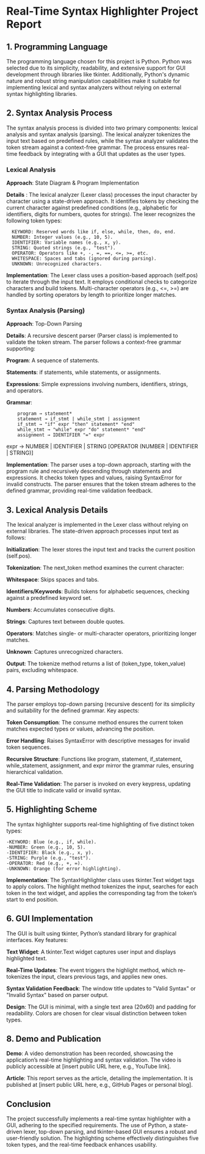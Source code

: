 # Real-Time Syntax Highlighter Project Report


## 1. Programming Language

The programming language chosen for this project is Python. Python was selected due to its simplicity, readability, and extensive support for GUI development through libraries like tkinter. Additionally, Python's dynamic nature and robust string manipulation capabilities make it suitable for implementing lexical and syntax analyzers without relying on external syntax highlighting libraries.

## 2. Syntax Analysis Process

The syntax analysis process is divided into two primary components: lexical analysis and syntax analysis (parsing). The lexical analyzer tokenizes the input text based on predefined rules, while the syntax analyzer validates the token stream against a context-free grammar. The process ensures real-time feedback by integrating with a GUI that updates as the user types.

### Lexical Analysis
    
**Approach**: State Diagram & Program Implementation

**Details** : The lexical analyzer (Lexer class) processes the input character by character using a state-driven
approach. It identifies tokens by checking the current character against predefined conditions (e.g., alphabetic for        identifiers, digits for numbers, quotes for strings). The lexer recognizes the following token types:

      KEYWORD: Reserved words like if, else, while, then, do, end.
      NUMBER: Integer values (e.g., 10, 5).
      IDENTIFIER: Variable names (e.g., x, y).
      STRING: Quoted strings (e.g., "test").
      OPERATOR: Operators like +, -, =, ==, <=, >=, etc.
      WHITESPACE: Spaces and tabs (ignored during parsing).
      UNKNOWN: Unrecognized characters.
    
**Implementation**: The Lexer class uses a position-based approach (self.pos) to iterate through the input text. It employs conditional checks to categorize characters and build tokens. Multi-character operators (e.g., <=, >=) are handled by sorting operators by length to prioritize longer matches.


### Syntax Analysis (Parsing)

**Approach**: Top-Down Parsing

**Details**: A recursive descent parser (Parser class) is implemented to validate the token stream. The parser follows a context-free grammar supporting:

**Program**: A sequence of statements.

**Statements**: if statements, while statements, or assignments.

**Expressions**: Simple expressions involving numbers, identifiers, strings, and operators.

**Grammar**:

        program → statement*
        statement → if_stmt | while_stmt | assignment
        if_stmt → "if" expr "then" statement* "end"
        while_stmt → "while" expr "do" statement* "end"
        assignment → IDENTIFIER "=" expr
        
expr → NUMBER | IDENTIFIER | STRING [OPERATOR (NUMBER | IDENTIFIER | STRING)]

**Implementation**: The parser uses a top-down approach, starting with the program rule and recursively descending through statements and expressions. It checks token types and values, raising SyntaxError for invalid constructs. The parser ensures that the token stream adheres to the defined grammar, providing real-time validation feedback.

## 3. Lexical Analysis Details

The lexical analyzer is implemented in the Lexer class without relying on external libraries. The state-driven approach processes input text as follows:

**Initialization**: The lexer stores the input text and tracks the current position (self.pos).

**Tokenization**: The next_token method examines the current character:

  **Whitespace**: Skips spaces and tabs.
  
  **Identifiers/Keywords**: Builds tokens for alphabetic sequences, checking against a predefined keyword set.
  
  **Numbers**: Accumulates consecutive digits.
  
  **Strings**: Captures text between double quotes.
  
  **Operators**: Matches single- or multi-character operators, prioritizing longer matches.
  
  **Unknown**: Captures unrecognized characters.
  
  **Output**: The tokenize method returns a list of (token_type, token_value) pairs, excluding whitespace.
  
## 4. Parsing Methodology
   
The parser employs top-down parsing (recursive descent) for its simplicity and suitability for the defined grammar. Key aspects:

**Token Consumption**: The consume method ensures the current token matches expected types or values, advancing the position.

**Error Handling**: Raises SyntaxError with descriptive messages for invalid token sequences.

**Recursive Structure**: Functions like program, statement, if_statement, while_statement, assignment, and expr mirror the grammar rules, ensuring hierarchical validation.

**Real-Time Validation**: The parser is invoked on every keypress, updating the GUI title to indicate valid or invalid syntax.

## 5. Highlighting Scheme

The syntax highlighter supports real-time highlighting of five distinct token types:

    -KEYWORD: Blue (e.g., if, while).
    -NUMBER: Green (e.g., 10, 5).
    -IDENTIFIER: Black (e.g., x, y).  
    -STRING: Purple (e.g., "test").
    -OPERATOR: Red (e.g., +, =).
    -UNKNOWN: Orange (for error highlighting).
    
**Implementation**: The SyntaxHighlighter class uses tkinter.Text widget tags to apply colors. The highlight method tokenizes the input, searches for each token in the text widget, and applies the corresponding tag from the token’s start to end position.
## 6. GUI Implementation

The GUI is built using tkinter, Python’s standard library for graphical interfaces. Key features:

**Text Widget**: A tkinter.Text widget captures user input and displays highlighted text.

**Real-Time Updates**: The <KeyRelease> event triggers the highlight method, which re-tokenizes the input, clears previous tags, and applies new ones.

**Syntax Validation Feedback**: The window title updates to "Valid Syntax" or "Invalid Syntax" based on parser output.

**Design**: The GUI is minimal, with a single text area (20x60) and padding for readability. Colors are chosen for clear visual distinction between token types.

## 8. Demo and Publication

**Demo**: A video demonstration has been recorded, showcasing the application’s real-time highlighting and syntax validation. The video is publicly accessible at [insert public URL here, e.g., YouTube link].

**Article**: This report serves as the article, detailing the implementation. It is published at [insert public URL here, e.g., GitHub Pages or personal blog].

## Conclusion
The project successfully implements a real-time syntax highlighter with a GUI, adhering to the specified requirements. The use of Python, a state-driven lexer, top-down parsing, and tkinter-based GUI ensures a robust and user-friendly solution. The highlighting scheme effectively distinguishes five token types, and the real-time feedback enhances usability.

